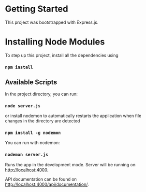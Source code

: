 # Getting Started

This project was bootstrapped with Express.js.

# Installing Node Modules

To step up this project, install all the dependencies using

### `npm install`

## Available Scripts

In the project directory, you can run:

### `node server.js`

or install nodemon to automatically restarts the application 
when file changes in the directory are detected

### `npm install -g nodemon`

You can run with nodemon:

### `nodemon server.js`

Runs the app in the development mode.
Server will be running on [http://localhost:4000](http://localhost:4000).

API documentation can be found on 
[http://localhost:4000/api/documentation/](http://localhost:4000/api/documentation/).

